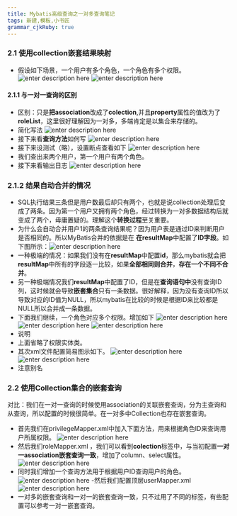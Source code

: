 ```yaml
---
title: Mybatis高级查询之一对多查询笔记
tags: 新建,模板,小书匠
grammar_cjkRuby: true
---
```

### 2.1 使用**collection**嵌套结果映射
 - 假设如下场景，一个用户有多个角色，一个角色有多个权限。
![enter description here](https://www.github.com/QuinnTian/imgchr/raw/master/imgs/1556087075229.png)
![enter description here](https://www.github.com/QuinnTian/imgchr/raw/master/imgs/1556087195816.png)
#### 2.1.1 与一对一查询的区别
 - 区别：只是**把association**改成了**colection**,并且**property**属性的值改为了**roleList**，这里很好理解因为一对多，多端肯定是以集合来存储的。
 - 简化写法
 ![enter description here](https://www.github.com/QuinnTian/imgchr/raw/master/imgs/1556087444361.png)
 - 接下来看**查询方法**如何写
 ![enter description here](https://www.github.com/QuinnTian/imgchr/raw/master/imgs/1556087633336.png)
 - 接下来设测试（略），设置断点查看如下
 ![enter description here](https://www.github.com/QuinnTian/imgchr/raw/master/imgs/1556087874973.png)
 - 我们查出来两个用户，第一个用户有两个角色。
 - 接下来看输出日志
 ![enter description here](https://www.github.com/QuinnTian/imgchr/raw/master/imgs/1556088051095.png)
 ### 2.1.2 结果自动合并的情况
 - SQL执行结果三条但是用户数最后却只有两个，也就是说collection处理后变成了两条。因为第一个用户又拥有两个角色，经过转换为一对多数据结构后就变成了两个，毋庸置疑的。理解这个**转换过程**至关重要。
 - 为什么会自动合并用户1的两条查询结果呢？因为用户表是通过ID来判断用户是否相同的。所以MyBatis合并的依据是在
 **在resultMap**中配置了**ID字段**。如下图所示：![enter description here](https://www.github.com/QuinnTian/imgchr/raw/master/imgs/1556088357996.png)
 - 一种极端的情况：如果我们没有在**resultMap**中配置**id**，那么mybatis就会把**resultMap**中所有的字段逐一比较，如果**全部相同则合并**，**存在一个不同不合并**。
 - 另一种极端情况我们**resultMap**中配置了ID，但是在**查询语句中**没有查询ID列，这时候就会导致**嵌套集合**只有一条数据。很好解释，因为没有查询ID所以导致对应的ID值为NULL，所以mybatis在比较的时候是根据ID来比较都是NULL所以合并成一条数据。
 - 下面我们继续，一个角色对应多个权限。增加如下
 ![enter description here](https://www.github.com/QuinnTian/imgchr/raw/master/imgs/1556089105687.png)
 ![enter description here](https://www.github.com/QuinnTian/imgchr/raw/master/imgs/1556089173343.png)
 ![enter description here](https://www.github.com/QuinnTian/imgchr/raw/master/imgs/1556089472899.png)
 - 说明
 - 上面省略了权限实体类。
 - 其次xml文件配置简易图示如下。
![enter description here](https://www.github.com/QuinnTian/imgchr/raw/master/imgs/1556090427447.png)
![enter description here](https://www.github.com/QuinnTian/imgchr/raw/master/imgs/1556090828536.png)
- 注意别名
### 2.2 使用**Collection集合的嵌套查询**
对比：我们在一对一查询的时候使用association的关联嵌套查询，分为主查询和从查询，所以配置的时候很简单。在一对多中Collection也存在嵌套查询。
- 首先我们在privilegeMapper.xml中加入下面方法，用来根据角色ID来查询用户所属权限。
![enter description here](https://www.github.com/QuinnTian/imgchr/raw/master/imgs/1556091846288.png)
- 然后我们roleMapper.xml ，我们可以看到**colection**标签中，与当初配置**一对一association嵌套查询一致**，增加了column、select属性。
![enter description here](https://www.github.com/QuinnTian/imgchr/raw/master/imgs/1556092149527.png)
- 同时我们增加一个查询方法用于根据用户ID查询用户的角色。
![enter description here](https://www.github.com/QuinnTian/imgchr/raw/master/imgs/1556092201841.png)
-然后我们配置顶层userMapper.xml
![enter description here](https://www.github.com/QuinnTian/imgchr/raw/master/imgs/1556092441346.png)
- 一对多的嵌套查询和一对一的嵌套查询一致，只不过用了不同的标签，有些配置可以参考一对一嵌套查询。